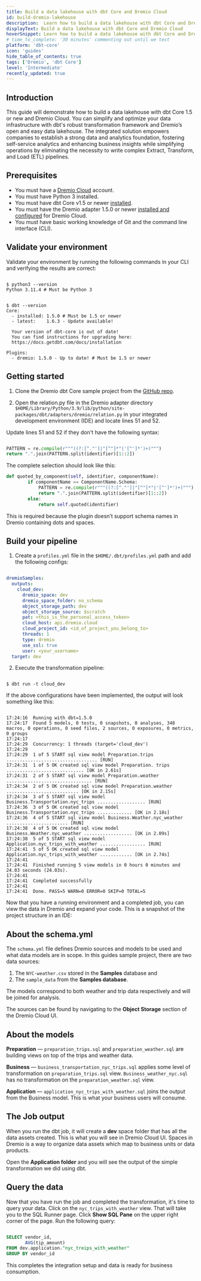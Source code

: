 ```yaml
---
title: Build a data lakehouse with dbt Core and Dremio Cloud
id: build-dremio-lakehouse
description:  Learn how to build a data lakehouse with dbt Core and Dremio Cloud.
displayText: Build a data lakehouse with dbt Core and Dremio Cloud
hoverSnippet: Learn how to build a data lakehouse with dbt Core and Dremio Cloud
# time_to_complete: '30 minutes' commenting out until we test
platform: 'dbt-core'
icon: 'guides'
hide_table_of_contents: true
tags: ['Dremio', 'dbt Core']
level: 'Intermediate'
recently_updated: true
---
```

## Introduction

This guide will demonstrate how to build a data lakehouse with dbt Core 1.5 or new and Dremio Cloud. You can simplify and optimize your data infrastructure with dbt's robust transformation framework and Dremio’s open and easy data lakehouse. The integrated solution empowers companies to establish a strong data and analytics foundation, fostering self-service analytics and enhancing business insights while simplifying operations by eliminating the necessity to write complex Extract, Transform, and Load (ETL) pipelines. 

## Prerequisites

* You must have a [Dremio Cloud](https://docs.dremio.com/cloud/) account.
* You must have Python 3 installed.
* You must have dbt Core v1.5 or newer [installed](/docs/core/installation). 
* You must have the Dremio adapter 1.5.0 or newer [installed and configured](/docs/core/connect-data-platform/dremio-setup) for Dremio Cloud.
* You must have basic working knowledge of Git and the command line interface (CLI).

## Validate your environment 

Validate your environment by running the following commands in your CLI and verifying the results are correct:

```shell

$ python3 --version
Python 3.11.4 # Must be Python 3

```

```shell

$ dbt --version
Core:
  - installed: 1.5.0 # Must be 1.5 or newer
  - latest:    1.6.3 - Update available!

  Your version of dbt-core is out of date!
  You can find instructions for upgrading here:
  https://docs.getdbt.com/docs/installation

Plugins:
  - dremio: 1.5.0 - Up to date! # Must be 1.5 or newer

```

## Getting started

1. Clone the Dremio dbt Core sample project from the [GitHub repo](https://github.com/dremio-brock/DremioDBTSample/tree/master/dremioSamples).

2. Open the relation.py file in the Dremio adapter directory `$HOME/Library/Python/3.9/lib/python/site-packages/dbt/adapters/dremio/relation.py` in your integrated development environment (IDE) and locate lines 51 and 52.

Update lines 51 and 52 if they don't have the following syntax:

```python

PATTERN = re.compile(r"""((?:[^."']|"[^"]*"|'[^']*')+)""")
return ".".join(PATTERN.split(identifier)[1::2])

```

The complete selection should look like this:

```python
def quoted_by_component(self, identifier, componentName):
        if componentName == ComponentName.Schema:
            PATTERN = re.compile(r"""((?:[^."']|"[^"]*"|'[^']*')+)""")
            return ".".join(PATTERN.split(identifier)[1::2])
        else:
            return self.quoted(identifier)

```

This is required because the plugin doesn’t support schema names in Dremio containing dots and spaces.

## Build your pipeline

1. Create a `profiles.yml` file in the `$HOME/.dbt/profiles.yml` path and add the following configs:

```yaml

dremioSamples:
  outputs:
    cloud_dev:
      dremio_space: dev
      dremio_space_folder: no_schema
      object_storage_path: dev
      object_storage_source: $scratch
      pat: <this_is_the_personal_access_token>
      cloud_host: api.dremio.cloud
      cloud_project_id: <id_of_project_you_belong_to>
      threads: 1
      type: dremio
      use_ssl: true
      user: <your_username>
  target: dev

  ```

  2. Execute the transformation pipeline: 

  ```shell

  $ dbt run -t cloud_dev

  ```

  If the above configurations have been implemented, the output will look something like this:

```shell

17:24:16  Running with dbt=1.5.0
17:24:17  Found 5 models, 0 tests, 0 snapshots, 0 analyses, 348 macros, 0 operations, 0 seed files, 2 sources, 0 exposures, 0 metrics, 0 groups
17:24:17
17:24:29  Concurrency: 1 threads (target='cloud_dev')
17:24:29
17:24:29  1 of 5 START sql view model Preparation.trips .................................. [RUN]
17:24:31  1 of 5 OK created sql view model Preparation. trips ............................. [OK in 2.61s]
17:24:31  2 of 5 START sql view model Preparation.weather ................................ [RUN]
17:24:34  2 of 5 OK created sql view model Preparation.weather ........................... [OK in 2.15s]
17:24:34  3 of 5 START sql view model Business.Transportation.nyc_trips .................. [RUN]
17:24:36  3 of 5 OK created sql view model Business.Transportation.nyc_trips ............. [OK in 2.18s]
17:24:36  4 of 5 START sql view model Business.Weather.nyc_weather ....................... [RUN]
17:24:38  4 of 5 OK created sql view model Business.Weather.nyc_weather .................. [OK in 2.09s]
17:24:38  5 of 5 START sql view model Application.nyc_trips_with_weather ................. [RUN]
17:24:41  5 of 5 OK created sql view model Application.nyc_trips_with_weather ............ [OK in 2.74s]
17:24:41
17:24:41  Finished running 5 view models in 0 hours 0 minutes and 24.03 seconds (24.03s).
17:24:41
17:24:41  Completed successfully
17:24:41
17:24:41  Done. PASS=5 WARN=0 ERROR=0 SKIP=0 TOTAL=5

```

Now that you have a running environment and a completed job, you can view the data in Dremio and expand your code. This is a snapshot of the project structure in an IDE:

<Lightbox src="/img/guides/dremio/dremio-cloned-repo.png" title="Cloned repo in an IDE"/>

## About the schema.yml

The `schema.yml` file defines Dremio sources and models to be used and what data models are in scope. In this guides sample project, there are two data sources: 

1. The `NYC-weather.csv` stored in the **Samples** database and 
2. The `sample_data` from the **Samples database**.

The models correspond to both weather and trip data respectively and will be joined for analysis. 

The sources can be found by navigating to the **Object Storage** section of the Dremio Cloud UI.

<Lightbox src="/img/guides/dremio/dremio-nyc-weather.png" title="NYC-weather.csv location in Dremio Cloud"/>

## About the models

**Preparation** &mdash; `preparation_trips.sql` and `preparation_weather.sql` are building views on top of the trips and weather data.

**Business** &mdash; `business_transportation_nyc_trips.sql` applies some level of transformation on `preparation_trips.sql` view. `Business_weather_nyc.sql` has no transformation on the `preparation_weather.sql` view. 

**Application** &mdash; `application_nyc_trips_with_weather.sql` joins the output from the Business model. This is what your business users will consume.

## The Job output

When you run the dbt job, it will create a **dev** space folder that has all the data assets created. This is what you will see in Dremio Cloud UI. Spaces in Dremio is a way to organize data assets which map to business units or data products.

<Lightbox src="/img/guides/dremio/dremio-dev-space.png" title="Dremio Cloud dev space"/>

Open the **Application folder** and you will see the output of the simple transformation we did using dbt.

<Lightbox src="/img/guides/dremio/dremio-dev-application.png" title="Application folder transformation output"/>

## Query the data

Now that you have run the job and completed the transformation, it's time to query your data. Click on the `nyc_trips_with_weather` view. That will take you to the SQL Runner page. Click **Show SQL Pane** on the upper right corner of the page. Run the following query:

```sql

SELECT vendor_id,
       AVG(tip_amount)
FROM dev.application."nyc_treips_with_weather"
GROUP BY vendor_id

```

<Lightbox src="/img/guides/dremio/dremio-test-results.png" width="70%"  title="Sample output from SQL query"/>

This completes the integration setup and data is ready for business consumption.